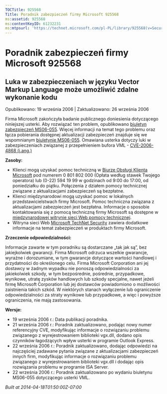 ```yaml
---
TOCTitle: 925568
Title: Poradnik zabezpieczeń firmy Microsoft 925568
ms:assetid: 925568
ms:contentKeyID: 61232231
ms:mtpsurl: 'https://technet.microsoft.com/pl-PL/library/925568(v=Security.10)'
---
```


Poradnik zabezpieczeń firmy Microsoft 925568
============================================

Luka w zabezpieczeniach w języku Vector Markup Language może umożliwić zdalne wykonanie kodu
--------------------------------------------------------------------------------------------

Opublikowano: 19 września 2006 | Zaktualizowano: 26 września 2006

Firma Microsoft zakończyła badanie publicznego doniesienia dotyczącego niniejszej usterki. Aby rozwiązać ten problem, opublikowano [biuletyn zabezpieczeń MS06-055](http://technet.microsoft.com/security/bulletin/ms06-055). Więcej informacji na temat tego problemu oraz łącza pobierania dostępnej aktualizacji zabezpieczeń znajduje się we wspomnianym [biuletynie MS06-055](http://technet.microsoft.com/security/bulletin/ms06-055). Omawiana usterka dotyczy luki w zabezpieczeniach związanej z przepełnieniem bufora VML - [CVE-2006-4868 (j.ang.)](http://www.cve.mitre.org/cgi-bin/cvename.cgi?name=cve-2006-4868)

**Zasoby:**

-   Klienci mogą uzyskać pomoc techniczną w [Biurze Obsługi Klienta Microsoft](http://support.microsoft.com/contactus/?ws=support) pod numerem 0 801 802 000 (Opłata według stawek Twojego operatora) lub (0-22) 594 19 99 w godzinach od 9:00 do 17:00, od poniedziałku do piątku. Połączenia z działem pomocy technicznej związane z aktualizacjami zabezpieczeń są bezpłatne.
-   Klienci międzynarodowi mogą uzyskać pomoc w lokalnych przedstawicielstwach firmy Microsoft. Pomoc techniczna związana z aktualizacjami zabezpieczeń jest bezpłatna. Informacje o sposobie kontaktowania się z pomocą techniczną firmy Microsoft są dostępne w [międzynarodowej witrynie sieci Web pomocy technicznej](http://go.microsoft.com/fwlink/?linkid=21155).
-   Witryna sieci Web [Microsoft TechNet Security](http://www.microsoft.com/poland/technet/security/) zawiera dodatkowe informacje na temat zabezpieczeń w produktach firmy Microsoft.

**Zrzeczenie odpowiedzialności:**

Informacje zawarte w tym poradniku są dostarczane „tak jak są”, bez jakiejkolwiek gwarancji. Firma Microsoft odrzuca wszelkie gwarancje, wyraźne i dorozumiane, w tym gwarancje dotyczące wartości handlowej i przydatności do określonego celu. Firma Microsoft Corporation ani jej dostawcy w żadnym wypadku nie ponoszą odpowiedzialności za jakiekolwiek szkody, w tym bezpośrednie, pośrednie, przypadkowe, wynikowe, utratę zysków handlowych lub szkody specjalne, nawet jeżeli firmę Microsoft Corporation lub jej dostawców powiadomiono o możliwości zaistnienia takich szkód. W niektórych stanach wyłączenie lub ograniczenie odpowiedzialności za straty wynikowe lub przypadkowe, a więc i powyższe ograniczenia, nie mają zastosowania.

**Wersje:**

-   19 września 2006 r.: Data publikacji poradnika.
-   21 września 2006 r.: Poradnik zaktualizowano, podając nowy numer referencyjny CVE, modyfikując informacje o rozwiązaniu problemu związanego z wyrejestrowaniem biblioteki vgx.dll, dodano opis czynników łagodzących wpływ usterki w programie Outlook Express.
-   22 września 2006 r.: Poradnik zaktualizowano, dodając odpowiedzi na najczęściej zadawane pytania związane z aktualizacjami zabezpieczeń innych firm, modyfikując informacje o rozwiązaniu problemu związanego z wyrejestrowaniem biblioteki vgx.dll i dodając opis rozwiązania problemu w programie ISA Server.
-   22 września 2006 r.: Poradnik zaktualizowano po wydaniu biuletynu MS06-055 dotyczącego usterki VML.

*Built at 2014-04-18T01:50:00Z-07:00*
